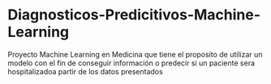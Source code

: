 # Diagnosticos-Predicitivos-Machine-Learning
Proyecto Machine Learning en Medicina que tiene el proposito de utilizar un modelo  con el fin de conseguir información o predecir si un paciente sera hospitalizadoa partir de los datos presentados
